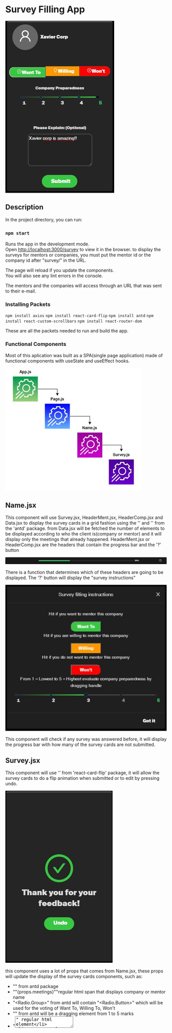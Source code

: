 # Survey Filling App

![This is a alt text.](./src/img/Survey.jpg "This is a sample image.")

## Description

In the project directory, you can run:

### `npm start`

Runs the app in the development mode.\
Open [http://localhost:3000/survey](http://localhost:3000/survey) to view it in the browser.
to display the surveys for mentors or companies, you must put the mentor id or the
company id after "survey/" in the URL.

The page will reload if you update the components.\
You will also see any lint errors in the console.

The mentors and the companies will access through an URL that was sent to their e-mail.

### Installing Packets
`npm install axios`
`npm install react-card-flip`
`npm install antd`
`npm install react-custom-scrollbars`
`npm install react-router-dom`

These are all the packets needed to run and build the app.

### Functional Components

Most of this aplication was built as a SPA(single page application) made of functional components
with useState and useEffect hooks.

![This is a alt text.](./src/img/Parenthood.JPG "This is a sample image.")

## Name.jsx

This component will use Survey.jsx, HeaderMent.jsx, HeaderComp.jsx and Data.jsx to display the survey cards in a grid fashion using the '<Row>' and '<Col>' from the 'antd' package.
from Data.jsx will be fetched the number of elements to be displayed according to who the client is(company or mentor) and it will display only the meetings
that already happened.
HeaderMent.jsx or HeaderComp.jsx are the headers that contain the progress bar and the '?' button

![This is a alt text.](./src/img/ProgressBar.JPG "This is a sample image.")

There is a function that determines which of these headers are going to be displayed.
The '?' button will display the "survey instructions"

![This is a alt text.](./src/img/Survey_Tutorial.JPG "This is a sample image.")

This component will check if any survey was answered before, it will display the progress bar with how many of the survey cards are not submitted.

## Survey.jsx

This component will use '<ReactCardFlip>' from 'react-card-flip' package, it will allow the survey cards to do a flip animation when submitted or to edit by pressing undo.

![This is a alt text.](./src/img/SurveySubmitted.jpg "This is a sample image.")

this component uses a lot of props that comes from Name.jsx, these props will update the display of the survey cards components, such as:
* "<Avatar>" from antd package
* "<span>"{props.meetings}"</span>"regular html span that displays company or mentor name
* "<Radio.Group>" from antd will contain "<Radio.Button>" which will be used for the voting of Want To, Willing To, Won't
* "<Slider>" from antd will be a dragging element from 1 to 5 marks
* "<textarea>" regular html element
* "<Button>" from antd will take care of the data submit and the undo
When you hit submit button, the card will flip showing the back of the survey card.

## Data.jsx
This uses axios package to get data from the endpoints.

## TutorialComp.jsx
This uses Modal from 'antd' and is displayed if the client represents a company

## TutorialMent.jsx
This uses Modal from 'antd' and is displayed if the client represents a mentor
